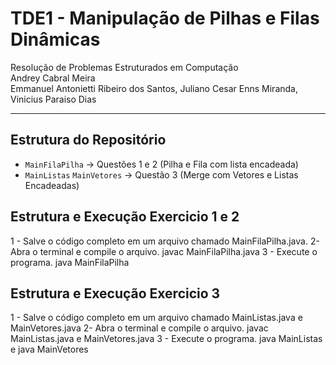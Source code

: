 # TDE1 - Manipulação de Pilhas e Filas Dinâmicas

Resolução de Problemas Estruturados em Computação  
Andrey Cabral Meira  
Emmanuel Antonietti Ribeiro dos Santos, Juliano Cesar Enns Miranda, Vinicius Paraiso Dias

---

## Estrutura do Repositório
- `MainFilaPilha` → Questões 1 e 2 (Pilha e Fila com lista encadeada)
- `MainListas` `MainVetores` → Questão 3 (Merge com Vetores e Listas Encadeadas)

## Estrutura e Execução Exercicio 1 e 2
1 - Salve o código completo em um arquivo chamado MainFilaPilha.java.
2- Abra o terminal e compile o arquivo.
javac MainFilaPilha.java
3 - Execute o programa.
java MainFilaPilha

## Estrutura e Execução Exercicio 3
1 - Salve o código completo em um arquivo chamado MainListas.java e MainVetores.java
2- Abra o terminal e compile o arquivo.
javac MainListas.java e MainVetores.java
3 - Execute o programa.
java MainListas e java MainVetores
